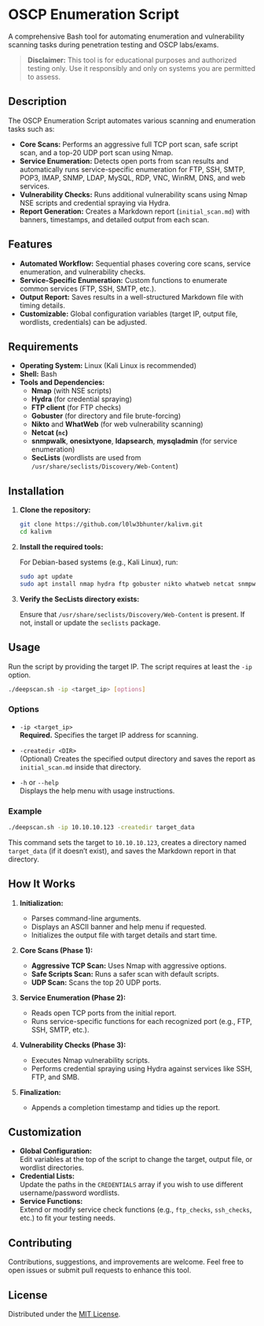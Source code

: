 
# OSCP Enumeration Script

A comprehensive Bash tool for automating enumeration and vulnerability scanning tasks during penetration testing and OSCP labs/exams.

> **Disclaimer:** This tool is for educational purposes and authorized testing only. Use it responsibly and only on systems you are permitted to assess.

## Description

The OSCP Enumeration Script automates various scanning and enumeration tasks such as:
- **Core Scans:** Performs an aggressive full TCP port scan, safe script scan, and a top-20 UDP port scan using Nmap.
- **Service Enumeration:** Detects open ports from scan results and automatically runs service-specific enumeration for FTP, SSH, SMTP, POP3, IMAP, SNMP, LDAP, MySQL, RDP, VNC, WinRM, DNS, and web services.
- **Vulnerability Checks:** Runs additional vulnerability scans using Nmap NSE scripts and credential spraying via Hydra.
- **Report Generation:** Creates a Markdown report (`initial_scan.md`) with banners, timestamps, and detailed output from each scan.

## Features

- **Automated Workflow:** Sequential phases covering core scans, service enumeration, and vulnerability checks.
- **Service-Specific Enumeration:** Custom functions to enumerate common services (FTP, SSH, SMTP, etc.).
- **Output Report:** Saves results in a well-structured Markdown file with timing details.
- **Customizable:** Global configuration variables (target IP, output file, wordlists, credentials) can be adjusted.

## Requirements

- **Operating System:** Linux (Kali Linux is recommended)
- **Shell:** Bash
- **Tools and Dependencies:**
  - **Nmap** (with NSE scripts)
  - **Hydra** (for credential spraying)
  - **FTP client** (for FTP checks)
  - **Gobuster** (for directory and file brute-forcing)
  - **Nikto** and **WhatWeb** (for web vulnerability scanning)
  - **Netcat (`nc`)**
  - **snmpwalk**, **onesixtyone**, **ldapsearch**, **mysqladmin** (for service enumeration)
  - **SecLists** (wordlists are used from `/usr/share/seclists/Discovery/Web-Content`)

## Installation

1. **Clone the repository:**

   ```bash
   git clone https://github.com/l0lw3bhunter/kalivm.git
   cd kalivm
   ```

2. **Install the required tools:**

   For Debian-based systems (e.g., Kali Linux), run:
   
   ```bash
   sudo apt update
   sudo apt install nmap hydra ftp gobuster nikto whatweb netcat snmpwalk ldap-utils mysql-client seclists
   ```

3. **Verify the SecLists directory exists:**

   Ensure that `/usr/share/seclists/Discovery/Web-Content` is present. If not, install or update the `seclists` package.

## Usage

Run the script by providing the target IP. The script requires at least the `-ip` option.

```bash
./deepscan.sh -ip <target_ip> [options]
```

### Options

- `-ip <target_ip>`  
  **Required.** Specifies the target IP address for scanning.

- `-createdir <DIR>`  
  (Optional) Creates the specified output directory and saves the report as `initial_scan.md` inside that directory.

- `-h` or `--help`  
  Displays the help menu with usage instructions.

### Example

```bash
./deepscan.sh -ip 10.10.10.123 -createdir target_data
```

This command sets the target to `10.10.10.123`, creates a directory named `target_data` (if it doesn’t exist), and saves the Markdown report in that directory.

## How It Works

1. **Initialization:**
   - Parses command-line arguments.
   - Displays an ASCII banner and help menu if requested.
   - Initializes the output file with target details and start time.

2. **Core Scans (Phase 1):**
   - **Aggressive TCP Scan:** Uses Nmap with aggressive options.
   - **Safe Scripts Scan:** Runs a safer scan with default scripts.
   - **UDP Scan:** Scans the top 20 UDP ports.

3. **Service Enumeration (Phase 2):**
   - Reads open TCP ports from the initial report.
   - Runs service-specific functions for each recognized port (e.g., FTP, SSH, SMTP, etc.).

4. **Vulnerability Checks (Phase 3):**
   - Executes Nmap vulnerability scripts.
   - Performs credential spraying using Hydra against services like SSH, FTP, and SMB.

5. **Finalization:**
   - Appends a completion timestamp and tidies up the report.

## Customization

- **Global Configuration:**  
  Edit variables at the top of the script to change the target, output file, or wordlist directories.
- **Credential Lists:**  
  Update the paths in the `CREDENTIALS` array if you wish to use different username/password wordlists.
- **Service Functions:**  
  Extend or modify service check functions (e.g., `ftp_checks`, `ssh_checks`, etc.) to fit your testing needs.

## Contributing

Contributions, suggestions, and improvements are welcome. Feel free to open issues or submit pull requests to enhance this tool.

## License

Distributed under the [MIT License](LICENSE).
